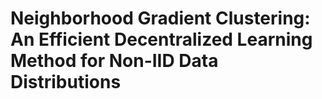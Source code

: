 # Neighborhood Gradient Clustering: An Efficient Decentralized Learning Method for Non-IID Data Distributions
